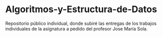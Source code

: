 # Algoritmos-y-Estructura-de-Datos
Repositorio público individual, donde subiré las entregas de los trabajos individuales de la asignatura a pedido del profesor Jose María Sola.
